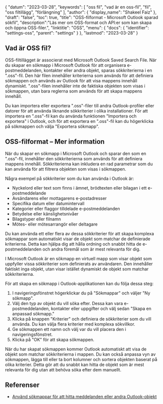 {
"datum": "2023-03-28",
  "keywords": [
"oss fil",
"vad är en oss-fil",
"fil",
"oss filtillägg",
"förlängning"
],
  "author": {
"display_name": "Shakeel Faiz"
},
"draft": "false",
"toc": true,
"title": "OSS-filformat - Microsoft Outlook sparad sökfil",
  "description":"Läs mer om OSS-format och API:er som kan skapa och öppna OSS-filer.",
  "linktitle": "OSS",
  "menu": {
    "docs": {
      "identifier": "settings-oss",
      "parent": "settings"
}
},
"lastmod": "2023-03-28"
}

## Vad är OSS fil?

OSS-filtillägget är associerat med Microsoft Outlook Saved Search File. När du skapar en sökmapp i Microsoft Outlook för att organisera e-postmeddelanden, kontakter eller andra objekt, sparas sökkriterierna i en ".oss"-fil. Den här filen innehåller kriterierna som används för att definiera sökmappen och används av Outlook för att visa mappens innehåll dynamiskt. ".oss"-filen innehåller inte de faktiska objekten som visas i sökmappen, utan bara reglerna som används för att skapa mappens innehåll.

Du kan importera eller exportera ".oss"-filer till andra Outlook-profiler eller datorer för att använda liknande sökkriterier i olika installationer. För att importera en ".oss"-fil kan du använda funktionen "Importera och exportera" i Outlook, och för att exportera en ".oss"-fil kan du högerklicka på sökmappen och välja "Exportera sökmapp".

## OSS-filformat – Mer information

När du skapar en sökmapp i Microsoft Outlook och sparar den som en ".oss"-fil, innehåller den sökkriterierna som används för att definiera mappens innehåll. Sökkriterierna kan inkludera en rad parametrar som du kan använda för att filtrera objekten som visas i sökmappen.

Några exempel på sökkriterier som du kan använda i Outlook är:

- Nyckelord eller text som finns i ämnet, brödtexten eller bilagan i ett e-postmeddelande
- Avsändarens eller mottagarens e-postadresser
- Specifika datum eller datumintervall
- Kategorier eller flaggor tilldelade e-postmeddelanden
- Betydelse eller känslighetsnivåer
- Bilagstyper eller filnamn
- Mötes- eller mötesarrangör eller deltagare

Du kan använda ett eller flera av dessa sökkriterier för att skapa komplexa sökmappar som automatiskt visar de objekt som matchar de definierade kriterierna. Detta kan hjälpa dig att hålla ordning och snabbt hitta de e-postmeddelanden och andra föremål som är mest relevanta för dig.

I Microsoft Outlook är en sökmapp en virtuell mapp som visar objekt som uppfyller vissa sökkriterier som definierats av användaren. Den innehåller faktiskt inga objekt, utan visar istället dynamiskt de objekt som matchar sökkriterierna.

För att skapa en sökmapp i Outlook-applikationen kan du följa dessa steg:

1. I navigeringsfönstret högerklickar du på "Sökmappar" och väljer "Ny sökmapp".
2. Välj den typ av objekt du vill söka efter. Dessa kan vara e-postmeddelanden, kontakter eller uppgifter och välj sedan "Skapa en anpassad sökmapp."
3. Klicka på knappen "Kriterier" och definiera de sökkriterier som du vill använda. Du kan välja flera kriterier med komplexa sökvillkor.
4. Ge sökmappen ett namn och välj var du vill placera den i navigeringsfönstret.
5. Klicka på "OK" för att skapa sökmappen.

När du har skapat sökmappen kommer Outlook automatiskt att visa de objekt som matchar sökkriterierna i mappen. Du kan också anpassa vyn av sökmappen, lägga till eller ta bort kolumner och sortera objekten baserat på olika kriterier. Detta gör att du snabbt kan hitta de objekt som är mest relevanta för dig utan att behöva söka efter dem manuellt.

## Referenser
* [Använd sökmappar för att hitta meddelanden eller andra Outlook-objekt](https://support.microsoft.com/en-us/office/use-search-folders-to-find-messages-or-other-outlook-items-c1807038-01e4-475e-8869-0ccab0a56dc5)

